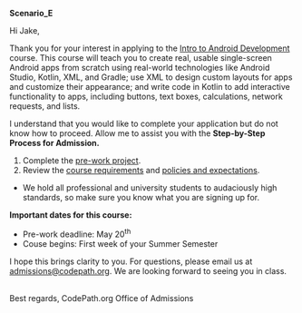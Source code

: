 **Scenario_E**

Hi Jake,

Thank you for your interest in applying to the [Intro to Android Development](https://courses.codepath.org/snippets/and101/syllabus) course. This course will teach you to create real, usable single-screen Android apps from scratch using real-world technologies like Android Studio, Kotlin, XML, and Gradle; use XML to design custom layouts for apps and customize their appearance; and write code in Kotlin to add interactive functionality to apps, including buttons, text boxes, calculations, network requests, and lists.

I understand that you would like to complete your application but do not know how to proceed. Allow me to assist you with the **Step-by-Step Process for Admission.**

1. Complete the [pre-work project](https://courses.codepath.org/snippets/and101/prework).
2. Review the [course requirements](https://www.codepath.org/courses/android-development) and [policies and expectations](https://courses.codepath.org/snippets/and101/policy).

- We hold all professional and university students to audaciously high standards, so make sure you know what you are signing up for.

**Important dates for this course:**

- Pre-work deadline: May 20<sup>th</sup>
- Couse begins: First week of your Summer Semester

I hope this brings clarity to you. For questions, please email us at [admissions@codepath.org](mailto:admissions@codepath.org). We are looking forward to seeing you in class.

<br/>Best regards,
CodePath.org
Office of Admissions